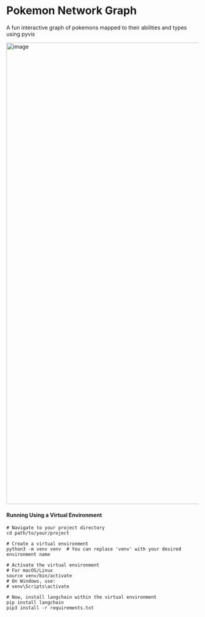 # Pokemon Network Graph
A fun interactive graph of pokemons mapped to their abilities and types using pyvis


<img width="1210" alt="image" src="https://github.com/user-attachments/assets/1e713986-2259-4f04-b59e-1484a411f785" />






#### Running Using a Virtual Environment

```
# Navigate to your project directory
cd path/to/your/project

# Create a virtual environment
python3 -m venv venv  # You can replace 'venv' with your desired environment name

# Activate the virtual environment
# For macOS/Linux
source venv/bin/activate  
# On Windows, use:
# venv\Scripts\activate

# Now, install langchain within the virtual environment
pip install langchain
pip3 install -r requirements.txt

```
